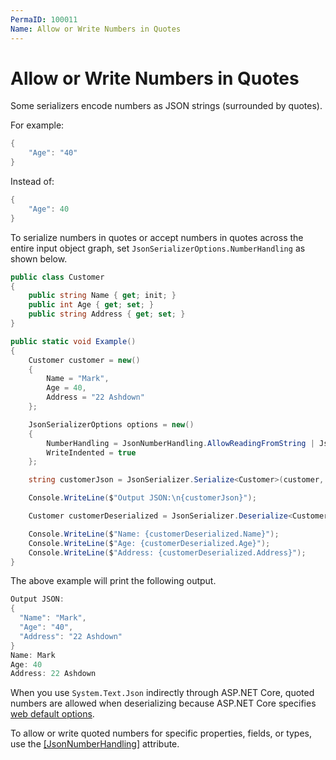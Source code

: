 ```yaml
---
PermaID: 100011
Name: Allow or Write Numbers in Quotes
---
```


# Allow or Write Numbers in Quotes

Some serializers encode numbers as JSON strings (surrounded by quotes).

For example:

```csharp
{
    "Age": "40"
}
```

Instead of:

```csharp
{
    "Age": 40
}
```

To serialize numbers in quotes or accept numbers in quotes across the entire input object graph, set `JsonSerializerOptions.NumberHandling` as shown below.

```csharp
public class Customer
{
    public string Name { get; init; }
    public int Age { get; set; }
    public string Address { get; set; }
}

public static void Example()
{
    Customer customer = new()
    {
        Name = "Mark",
        Age = 40,
        Address = "22 Ashdown"
    };

    JsonSerializerOptions options = new()
    {
        NumberHandling = JsonNumberHandling.AllowReadingFromString | JsonNumberHandling.WriteAsString,
        WriteIndented = true
    };

    string customerJson = JsonSerializer.Serialize<Customer>(customer, options);

    Console.WriteLine($"Output JSON:\n{customerJson}");

    Customer customerDeserialized = JsonSerializer.Deserialize<Customer>(customerJson, options);

    Console.WriteLine($"Name: {customerDeserialized.Name}");
    Console.WriteLine($"Age: {customerDeserialized.Age}");
    Console.WriteLine($"Address: {customerDeserialized.Address}");
}
```

The above example will print the following output.

```csharp
Output JSON:
{
  "Name": "Mark",
  "Age": "40",
  "Address": "22 Ashdown"
}
Name: Mark
Age: 40
Address: 22 Ashdown
```

When you use `System.Text.Json` indirectly through ASP.NET Core, quoted numbers are allowed when deserializing because ASP.NET Core specifies [web default options](https://docs.microsoft.com/en-us/dotnet/api/system.text.json.jsonserializerdefaults?view=net-5.0#System_Text_Json_JsonSerializerDefaults_Web).

To allow or write quoted numbers for specific properties, fields, or types, use the [[JsonNumberHandling]](https://docs.microsoft.com/en-us/dotnet/api/system.text.json.serialization.jsonnumberhandlingattribute?view=net-5.0) attribute.